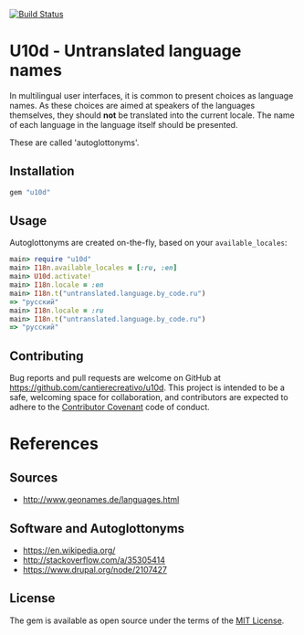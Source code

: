 [![Build Status](https://secure.travis-ci.org/leanpanda-com/u10d.svg)][Continuous Integration]

[Source Code]: https://github.org/leanpanda-com/u10d "Source code at GitHub"
[Continuous Integration]: http://travis-ci.org/leanpanda-com/u10d "Build status by Travis-CI"

# U10d - Untranslated language names

In multilingual user interfaces, it is common to present choices as language
names.
As these choices are aimed at speakers of the languages themselves, they should
**not** be translated into the current locale. The name of each language
in the language itself should be presented.

These are called 'autoglottonyms'.

## Installation

```ruby
gem "u10d"
```

## Usage

Autoglottonyms are created on-the-fly, based on your `available_locales`:

```ruby
main> require "u10d"
main> I18n.available_locales = [:ru, :en]
main> U10d.activate!
main> I18n.locale = :en
main> I18n.t("untranslated.language.by_code.ru")
=> "русский"
main> I18n.locale = :ru
main> I18n.t("untranslated.language.by_code.ru")
=> "русский"
```

## Contributing

Bug reports and pull requests are welcome on GitHub at
https://github.com/cantierecreativo/u10d.
This project is intended to be a safe, welcoming space for collaboration, and
contributors are expected to adhere to the
[Contributor Covenant](http://contributor-covenant.org) code of conduct.

# References

## Sources

* http://www.geonames.de/languages.html

## Software and Autoglottonyms

* https://en.wikipedia.org/
* http://stackoverflow.com/a/35305414
* https://www.drupal.org/node/2107427

## License

The gem is available as open source under the terms of the [MIT License](http://opensource.org/licenses/MIT).

